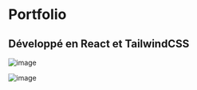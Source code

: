 # Portfolio

## Développé en React et TailwindCSS

![image](https://github.com/RayanOUTILI/Portfolio/assets/59539437/54bac067-c762-46b1-9b6d-84ceea4e7e91)

![image](https://github.com/RayanOUTILI/Portfolio/assets/59539437/4b1671e4-8a03-443a-bebc-c9ee47faabea)

